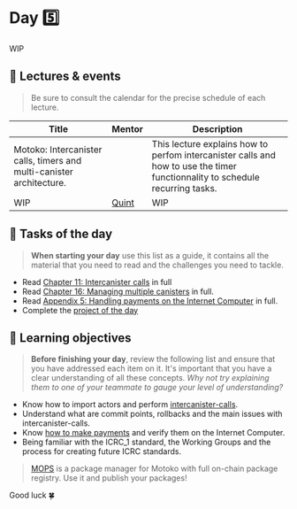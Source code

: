 # Day 5️⃣
WIP
## 🍿 Lectures & events
> Be sure to consult the calendar for the precise schedule of each lecture.

| Title | Mentor |  Description |
|-----------------|-----------------|-----------------|
 Motoko: Intercanister calls, timers and multi-canister architecture. | <a href="" target="_blank">  </a> | This lecture explains how to perfom intercanister calls and how to use the timer functionnality to schedule recurring tasks.
|  WIP | <a href="https://twitter.com/q_uint8" target="_blank"> Quint  </a> | WIP 
##  🧭 Tasks of the day
> **When starting your day** use this list as a guide, it contains all the material that you need to read and the challenges you need to tackle.

- Read [Chapter 11: Intercanister calls](../../manuals/CHAPTER-11.MD) in full
- Read [Chapter 16: Managing multiple canisters](../../manuals/CHAPTER-16.MD) in full.
- Read [Appendix 5: Handling payments on the Internet Computer](../../manuals/appendix/APPENDIX-5.MD) in full.
- Complete the [project of the day](../day-5/project/README.MD)

## 🎯 Learning objectives
> **Before finishing your day**, review the following list and ensure that you have addressed each item on it. It's important that you have a clear understanding of all these concepts. <i> Why not try explaining them to one of your teammate to gauge your level of understanding? </i>

- Know how to import actors and perform [intercanister-calls](../../manuals/CHAPTER-11.MD#chapter-11-intercanister-calls).
- Understand what are commit points, rollbacks and the main issues with intercanister-calls.
- Know [how to make payments](../../manuals/appendix/APPENDIX-5.MD) and verify them on the Internet Computer.
- Being familiar with the ICRC_1 standard, the Working Groups and the process for creating future ICRC standards.

> [MOPS](https://mops.one/) is a package manager for Motoko with full on-chain package registry. Use it and publish your packages! 

Good luck 🍀